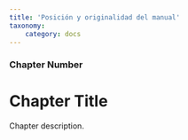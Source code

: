 ```yaml
---
title: 'Posición y originalidad del manual'
taxonomy:
    category: docs
---
```


### Chapter Number

# Chapter Title

Chapter description.